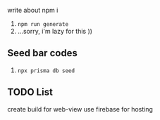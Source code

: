 write about npm i

1. `npm run generate`
2. ...sorry, i'm lazy for this ))


## Seed bar codes

1. `npx prisma db seed`


## TODO List
create build for web-view
use firebase for hosting